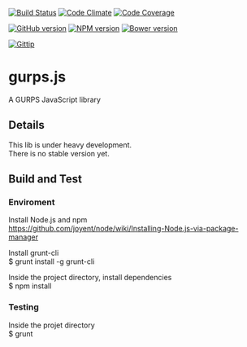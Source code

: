 [![Build Status](https://travis-ci.org/josmardias/gurpsjs.svg?branch=master)](https://travis-ci.org/josmardias/gurpsjs)
[![Code Climate](https://codeclimate.com/github/josmardias/gurpsjs/coverage.png)](https://codeclimate.com/github/josmardias/gurpsjs)
[![Code Coverage](https://codeclimate.com/github/josmardias/gurpsjs.png)](https://codeclimate.com/github/josmardias/gurpsjs)

[![GitHub version](https://badge.fury.io/gh/josmardias%2Fgurpsjs.svg)](http://badge.fury.io/gh/josmardias%2Fgurpsjs)
[![NPM version](https://badge.fury.io/js/gurpsjs.svg)](http://badge.fury.io/js/gurpsjs)
[![Bower version](https://badge.fury.io/bo/gurpsjs.svg)](http://badge.fury.io/bo/gurpsjs)

[![Gittip](https://img.shields.io/gittip/josmardias.png)](https://www.gittip.com/josmardias/)

gurps.js
=====

A GURPS JavaScript library


## Details

This lib is under heavy development.  
There is no stable version yet.  

## Build and Test

### Enviroment

Install Node.js and npm  
https://github.com/joyent/node/wiki/Installing-Node.js-via-package-manager

Install grunt-cli  
$ grunt install -g grunt-cli

Inside the project directory, install dependencies  
$ npm install

### Testing

Inside the projet directory  
$ grunt
